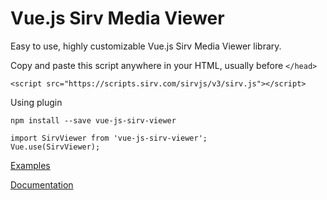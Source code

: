 # Vue.js Sirv Media Viewer

Easy to use, highly customizable Vue.js Sirv Media Viewer library.

Copy and paste this script anywhere in your HTML, usually before ```</head>```
```
<script src="https://scripts.sirv.com/sirvjs/v3/sirv.js"></script>
```

Using plugin
```
npm install --save vue-js-sirv-viewer
```
```
import SirvViewer from 'vue-js-sirv-viewer';
Vue.use(SirvViewer);
```

[Examples](https://test1.sirv.com/sergey/test/index.html)

[Documentation](https://sirv.com/help/articles/sirv-media-viewer/)
